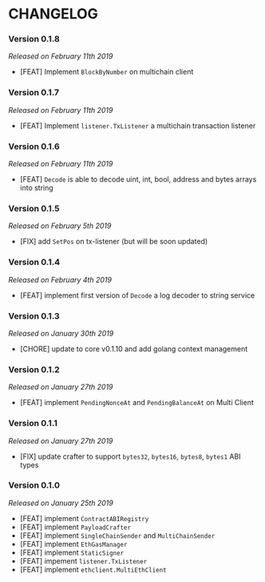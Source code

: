 # CHANGELOG

### Version 0.1.8

*Released on February 11th 2019*

- [FEAT] Implement `BlockByNumber` on multichain client
  
### Version 0.1.7

*Released on February 11th 2019*

- [FEAT] Implement `listener.TxListener` a multichain transaction listener

### Version 0.1.6

*Released on February 11th 2019*

 - [FEAT] ``Decode`` is able to decode uint, int, bool, address and bytes arrays into string

### Version 0.1.5

*Released on February 5th 2019*

 - [FIX] add `SetPos` on tx-listener (but will be soon updated)


### Version 0.1.4

*Released on February 4th 2019*

 - [FEAT] implement first version of ``Decode`` a log decoder to string service

### Version 0.1.3

*Released on January 30th 2019*

 - [CHORE] update to core v0.1.10 and add golang context management

### Version 0.1.2

*Released on January 27th 2019*

 - [FEAT] implement ``PendingNonceAt`` and ``PendingBalanceAt`` on Multi Client
### Version 0.1.1

*Released on January 27th 2019*

- [FIX] update crafter to support `bytes32`, `bytes16`, `bytes8`, `bytes1` ABI types

### Version 0.1.0

*Released on January 25th 2019*

- [FEAT] implement ``ContractABIRegistry``
- [FEAT] implement ``PayloadCrafter``
- [FEAT] implement ``SingleChainSender`` and ``MultiChainSender``
- [FEAT] implement ``EthGasManager``
- [FEAT] implement ``StaticSigner``
- [FEAT] impement ``listener.TxListener``
- [FEAT] implement ``ethclient.MultiEthClient``
